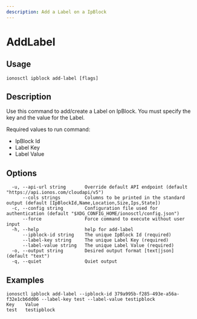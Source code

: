 ```yaml
---
description: Add a Label on a IpBlock
---
```


# AddLabel

## Usage

```text
ionosctl ipblock add-label [flags]
```

## Description

Use this command to add/create a Label on IpBlock. You must specify the key and the value for the Label.

Required values to run command: 

* IpBlock Id 
* Label Key
* Label Value

## Options

```text
  -u, --api-url string       Override default API endpoint (default "https://api.ionos.com/cloudapi/v5")
      --cols strings         Columns to be printed in the standard output (default [IpBlockId,Name,Location,Size,Ips,State])
  -c, --config string        Configuration file used for authentication (default "$XDG_CONFIG_HOME/ionosctl/config.json")
      --force                Force command to execute without user input
  -h, --help                 help for add-label
      --ipblock-id string    The unique IpBlock Id (required)
      --label-key string     The unique Label Key (required)
      --label-value string   The unique Label Value (required)
  -o, --output string        Desired output format [text|json] (default "text")
  -q, --quiet                Quiet output
```

## Examples

```text
ionosctl ipblock add-label --ipblock-id 379a995b-f285-493e-a56a-f32e1cb6dd06 --label-key test --label-value testipblock
Key    Value
test   testipblock
```

